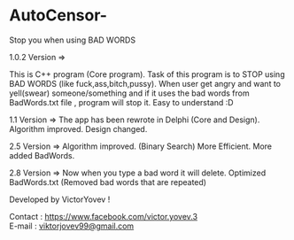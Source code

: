# AutoCensor-
Stop you when using BAD WORDS

1.0.2 Version =>

This is C++ program (Core program).
Task of this program is to STOP using BAD WORDS (like fuck,ass,bitch,pussy).
When user get angry and want to yell(swear) someone/something and if it uses the bad words from BadWords.txt file , program will stop it.
Easy to understand :D

1.1 Version =>
The app has been rewrote in Delphi (Core and Design).
Algorithm improved.
Design changed. 

2.5 Version =>
Algorithm improved. (Binary Search)
Мore Еfficient.
More added BadWords.

2.8 Version =>
Now when you type a bad word it will delete.
Optimized BadWords.txt (Removed bad words that are repeated)



Developed by VictorYovev !

Contact : https://www.facebook.com/victor.yovev.3                   
E-mail : viktorjovev99@gmail.com
